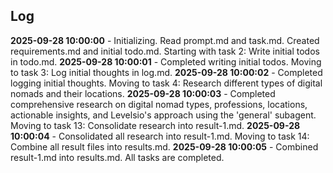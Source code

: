 ## Log

**2025-09-28 10:00:00** - Initializing. Read prompt.md and task.md. Created requirements.md and initial todo.md. Starting with task 2: Write initial todos in todo.md.
**2025-09-28 10:00:01** - Completed writing initial todos. Moving to task 3: Log initial thoughts in log.md.
**2025-09-28 10:00:02** - Completed logging initial thoughts. Moving to task 4: Research different types of digital nomads and their locations.
**2025-09-28 10:00:03** - Completed comprehensive research on digital nomad types, professions, locations, actionable insights, and Levelsio's approach using the 'general' subagent. Moving to task 13: Consolidate research into result-1.md.
**2025-09-28 10:00:04** - Consolidated all research into result-1.md. Moving to task 14: Combine all result files into results.md.
**2025-09-28 10:00:05** - Combined result-1.md into results.md. All tasks are completed.
